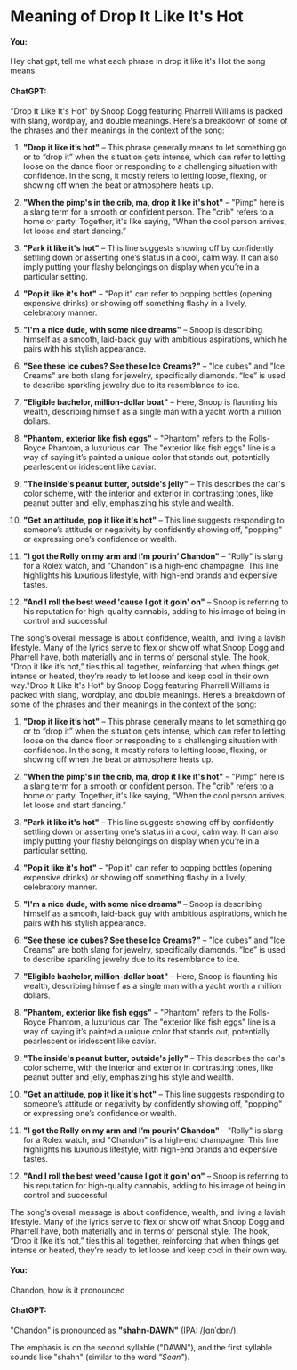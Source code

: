# Meaning of Drop It Like It's Hot

#### You:
Hey chat gpt, tell me what each phrase in drop it like it's Hot the song means

#### ChatGPT:
"Drop It Like It's Hot" by Snoop Dogg featuring Pharrell Williams is packed with slang, wordplay, and double meanings. Here’s a breakdown of some of the phrases and their meanings in the context of the song:

1. **"Drop it like it’s hot"** – This phrase generally means to let something go or to “drop it” when the situation gets intense, which can refer to letting loose on the dance floor or responding to a challenging situation with confidence. In the song, it mostly refers to letting loose, flexing, or showing off when the beat or atmosphere heats up.

2. **"When the pimp's in the crib, ma, drop it like it's hot"** – "Pimp" here is a slang term for a smooth or confident person. The "crib" refers to a home or party. Together, it's like saying, “When the cool person arrives, let loose and start dancing.”

3. **"Park it like it's hot"** – This line suggests showing off by confidently settling down or asserting one’s status in a cool, calm way. It can also imply putting your flashy belongings on display when you’re in a particular setting.

4. **"Pop it like it's hot"** – "Pop it" can refer to popping bottles (opening expensive drinks) or showing off something flashy in a lively, celebratory manner.

5. **"I'm a nice dude, with some nice dreams"** – Snoop is describing himself as a smooth, laid-back guy with ambitious aspirations, which he pairs with his stylish appearance.

6. **"See these ice cubes? See these Ice Creams?"** – "Ice cubes" and "Ice Creams" are both slang for jewelry, specifically diamonds. “Ice” is used to describe sparkling jewelry due to its resemblance to ice.

7. **"Eligible bachelor, million-dollar boat"** – Here, Snoop is flaunting his wealth, describing himself as a single man with a yacht worth a million dollars.

8. **"Phantom, exterior like fish eggs"** – "Phantom" refers to the Rolls-Royce Phantom, a luxurious car. The "exterior like fish eggs" line is a way of saying it’s painted a unique color that stands out, potentially pearlescent or iridescent like caviar.

9. **"The inside's peanut butter, outside's jelly"** – This describes the car's color scheme, with the interior and exterior in contrasting tones, like peanut butter and jelly, emphasizing his style and wealth.

10. **"Get an attitude, pop it like it's hot"** – This line suggests responding to someone’s attitude or negativity by confidently showing off, "popping" or expressing one’s confidence or wealth.

11. **"I got the Rolly on my arm and I’m pourin’ Chandon"** – "Rolly" is slang for a Rolex watch, and "Chandon" is a high-end champagne. This line highlights his luxurious lifestyle, with high-end brands and expensive tastes.

12. **"And I roll the best weed 'cause I got it goin' on"** – Snoop is referring to his reputation for high-quality cannabis, adding to his image of being in control and successful.

The song’s overall message is about confidence, wealth, and living a lavish lifestyle. Many of the lyrics serve to flex or show off what Snoop Dogg and Pharrell have, both materially and in terms of personal style. The hook, “Drop it like it’s hot,” ties this all together, reinforcing that when things get intense or heated, they’re ready to let loose and keep cool in their own way."Drop It Like It's Hot" by Snoop Dogg featuring Pharrell Williams is packed with slang, wordplay, and double meanings. Here’s a breakdown of some of the phrases and their meanings in the context of the song:

1. **"Drop it like it’s hot"** – This phrase generally means to let something go or to “drop it” when the situation gets intense, which can refer to letting loose on the dance floor or responding to a challenging situation with confidence. In the song, it mostly refers to letting loose, flexing, or showing off when the beat or atmosphere heats up.

2. **"When the pimp's in the crib, ma, drop it like it's hot"** – "Pimp" here is a slang term for a smooth or confident person. The "crib" refers to a home or party. Together, it's like saying, “When the cool person arrives, let loose and start dancing.”

3. **"Park it like it's hot"** – This line suggests showing off by confidently settling down or asserting one’s status in a cool, calm way. It can also imply putting your flashy belongings on display when you’re in a particular setting.

4. **"Pop it like it's hot"** – "Pop it" can refer to popping bottles (opening expensive drinks) or showing off something flashy in a lively, celebratory manner.

5. **"I'm a nice dude, with some nice dreams"** – Snoop is describing himself as a smooth, laid-back guy with ambitious aspirations, which he pairs with his stylish appearance.

6. **"See these ice cubes? See these Ice Creams?"** – "Ice cubes" and "Ice Creams" are both slang for jewelry, specifically diamonds. “Ice” is used to describe sparkling jewelry due to its resemblance to ice.

7. **"Eligible bachelor, million-dollar boat"** – Here, Snoop is flaunting his wealth, describing himself as a single man with a yacht worth a million dollars.

8. **"Phantom, exterior like fish eggs"** – "Phantom" refers to the Rolls-Royce Phantom, a luxurious car. The "exterior like fish eggs" line is a way of saying it’s painted a unique color that stands out, potentially pearlescent or iridescent like caviar.

9. **"The inside's peanut butter, outside's jelly"** – This describes the car's color scheme, with the interior and exterior in contrasting tones, like peanut butter and jelly, emphasizing his style and wealth.

10. **"Get an attitude, pop it like it's hot"** – This line suggests responding to someone’s attitude or negativity by confidently showing off, "popping" or expressing one’s confidence or wealth.

11. **"I got the Rolly on my arm and I’m pourin’ Chandon"** – "Rolly" is slang for a Rolex watch, and "Chandon" is a high-end champagne. This line highlights his luxurious lifestyle, with high-end brands and expensive tastes.

12. **"And I roll the best weed 'cause I got it goin' on"** – Snoop is referring to his reputation for high-quality cannabis, adding to his image of being in control and successful.

The song’s overall message is about confidence, wealth, and living a lavish lifestyle. Many of the lyrics serve to flex or show off what Snoop Dogg and Pharrell have, both materially and in terms of personal style. The hook, “Drop it like it’s hot,” ties this all together, reinforcing that when things get intense or heated, they’re ready to let loose and keep cool in their own way.


#### You:
Chandon, how is it pronounced 

#### ChatGPT:
"Chandon" is pronounced as **"shahn-DAWN"** (IPA: /ʃɑnˈdɒn/).

The emphasis is on the second syllable ("DAWN"), and the first syllable sounds like "shahn" (similar to the word *"Sean"*).
